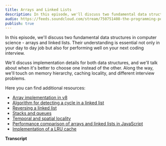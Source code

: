 ```yaml
---
title: Arrays and Linked Lists
description: In this episode, we'll discuss two fundamental data structures in computer science - arrays and linked lists. Their understanding is essential not only in your day to day job but also for performing well on your next coding interview.
audio: https://feeds.soundcloud.com/stream/750751408-the-programming-podcast-episode-5-arrays-and-linked-lists.mp3
publish: true
---
```


In this episode, we'll discuss two fundamental data structures in computer science - arrays and linked lists. Their understanding is essential not only in your day to day job but also for performing well on your next coding interview.

We'll discuss implementation details for both data structures, and we'll talk about when it's better to choose one instead of the other. Along the way, we'll touch on memory hierarchy, caching locality, and different interview problems.

Here you can find additional resources:

- [Array implementation in v8](https://github.com/v8/v8/blob/bb4425c05c0c04a051c3b91367eddb7c383d62a7/src/builtins/builtins-array.cc)
- [Algorithm for detecting a cycle in a linked list](https://en.wikipedia.org/wiki/Cycle_detection)
- [Reversing a linked list](https://github.com/mgechev/google-interview-preparation-problems/blob/master/src/reverse-list.js)
- [Stacks and queues](https://www.cs.cmu.edu/~adamchik/15-121/lectures/Stacks%20and%20Queues/Stacks%20and%20Queues.html)
- [Temporal and spatial locality](https://stackoverflow.com/questions/16289423/temporal-vs-spatial-locality-with-arrays)
- [Performance comparison of arrays and linked lists in JavaScript](https://jsperf.com/wcj3-array-vs-linkedlist)
- [Implementation of a LRU cache](https://github.com/mgechev/google-interview-preparation-problems/blob/master/src/lru.js)

**Transcript**
